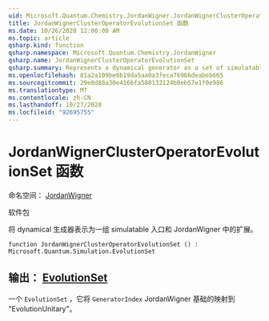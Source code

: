 ```yaml
---
uid: Microsoft.Quantum.Chemistry.JordanWigner.JordanWignerClusterOperatorEvolutionSet
title: JordanWignerClusterOperatorEvolutionSet 函数
ms.date: 10/26/2020 12:00:00 AM
ms.topic: article
qsharp.kind: function
qsharp.namespace: Microsoft.Quantum.Chemistry.JordanWigner
qsharp.name: JordanWignerClusterOperatorEvolutionSet
qsharp.summary: Represents a dynamical generator as a set of simulatable gates and an expansion in the JordanWigner basis.
ms.openlocfilehash: 81a2a109be0b19da5aa0a3feca76966deabeb665
ms.sourcegitcommit: 29e0d88a30e4166fa580132124b0eb57e1f0e986
ms.translationtype: MT
ms.contentlocale: zh-CN
ms.lasthandoff: 10/27/2020
ms.locfileid: "92695755"
---
```

# <a name="jordanwignerclusteroperatorevolutionset-function"></a>JordanWignerClusterOperatorEvolutionSet 函数

命名空间： [JordanWigner](xref:Microsoft.Quantum.Chemistry.JordanWigner)

软件包 [](https://nuget.org/packages/)


将 dynamical 生成器表示为一组 simulatable 入口和 JordanWigner 中的扩展。

```qsharp
function JordanWignerClusterOperatorEvolutionSet () : Microsoft.Quantum.Simulation.EvolutionSet
```


## <a name="output--evolutionset"></a>输出： [EvolutionSet](xref:Microsoft.Quantum.Simulation.EvolutionSet)

一个 `EvolutionSet` ，它将 `GeneratorIndex` JordanWigner 基础的映射到 "EvolutionUnitary"。